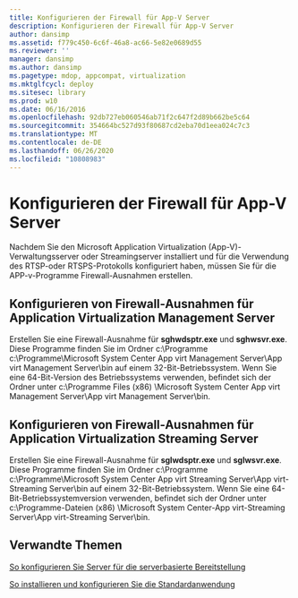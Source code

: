 ```yaml
---
title: Konfigurieren der Firewall für App-V Server
description: Konfigurieren der Firewall für App-V Server
author: dansimp
ms.assetid: f779c450-6c6f-46a8-ac66-5e82e0689d55
ms.reviewer: ''
manager: dansimp
ms.author: dansimp
ms.pagetype: mdop, appcompat, virtualization
ms.mktglfcycl: deploy
ms.sitesec: library
ms.prod: w10
ms.date: 06/16/2016
ms.openlocfilehash: 92db727eb060546ab71f2c647f2d89b662be5c64
ms.sourcegitcommit: 354664bc527d93f80687cd2eba70d1eea024c7c3
ms.translationtype: MT
ms.contentlocale: de-DE
ms.lasthandoff: 06/26/2020
ms.locfileid: "10808983"
---
```

# Konfigurieren der Firewall für App-V Server


Nachdem Sie den Microsoft Application Virtualization (App-V)-Verwaltungsserver oder Streamingserver installiert und für die Verwendung des RTSP-oder RTSPS-Protokolls konfiguriert haben, müssen Sie für die APP-v-Programme Firewall-Ausnahmen erstellen.

## Konfigurieren von Firewall-Ausnahmen für Application Virtualization Management Server


Erstellen Sie eine Firewall-Ausnahme für **sghwdsptr.exe** und **sghwsvr.exe**. Diese Programme finden Sie im Ordner c:\\Programme c:\\Programme\\Microsoft System Center App virt Management Server\\App virt Management Server\\bin auf einem 32-Bit-Betriebssystem. Wenn Sie eine 64-Bit-Version des Betriebssystems verwenden, befindet sich der Ordner unter c:\\Programme Files (x86) \\Microsoft System Center App virt Management Server\\App virt Management Server\\bin.

## Konfigurieren von Firewall-Ausnahmen für Application Virtualization Streaming Server


Erstellen Sie eine Firewall-Ausnahme für **sglwdsptr.exe** und **sglwsvr.exe**. Diese Programme finden Sie im Ordner c:\\Programme c:\\Programme\\Microsoft System Center App virt Streaming Server\\App virt-Streaming Server\\bin auf einem 32-Bit-Betriebssystem. Wenn Sie eine 64-Bit-Betriebssystemversion verwenden, befindet sich der Ordner unter c:\\Programme-Dateien (x86) \\Microsoft System Center-App virt-Streaming Server\\App virt-Streaming Server\\bin.

## Verwandte Themen


[So konfigurieren Sie Server für die serverbasierte Bereitstellung](how-to-configure-servers-for-server-based-deployment.md)

[So installieren und konfigurieren Sie die Standardanwendung](how-to-install-and-configure-the-default-application.md)

 

 





